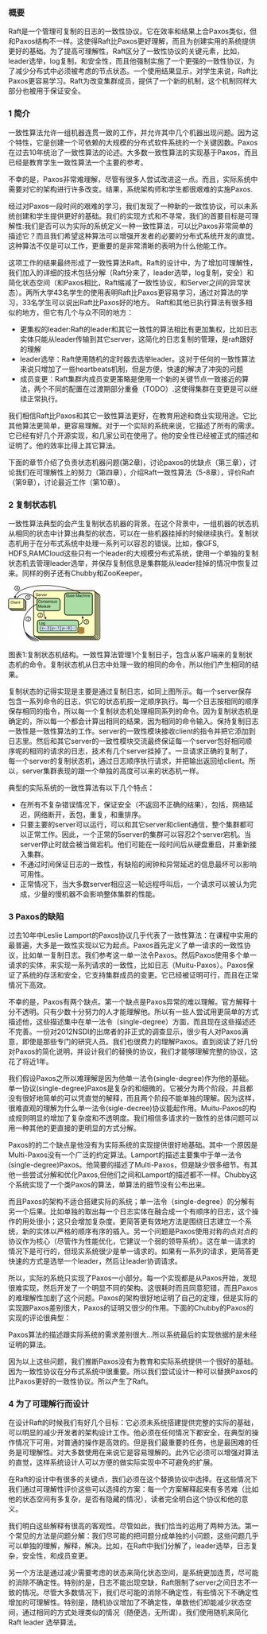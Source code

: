### 概要
Raft是一个管理可复制的日志的一致性协议。它在效率和结果上合Paxos类似，但和Paxos结构不一样。这使得Raft比Paxos更好理解，而且为创建实用的系统提供更好的基础。为了提高可理解性，Raft区分了一致性协议的关键元素，比如，leader选举，log复制，和安全性，而且他强制实施了一个更强的一致性协议，为了减少分布式中必须被考虑的节点状态。一个使用结果显示，对学生来说，Raft比Paxos更容易学习。Raft为改变集群成员，提供了一个新的机制，这个机制同样大部分也被用于保证安全。
### 1 简介
一致性算法允许一组机器连贯一致的工作，并允许其中几个机器出现问题。因为这个特性，它是创建一个可依赖的大规模的分布式软件系统的一个关键因数。Paxos在过去10年统治了一致性算法的论述。大多数一致性算法的实现基于Paxos，而且已经是教育学生一致性算法一个主要的参考。

不幸的是，Paxos非常难理解，尽管有很多人尝试改进这一点。而且，实际系统中需要对它的架构进行许多改变。结果，系统架构师和学生都很艰难的实施Paxos.

经过对Paxos一段时间的艰难的学习，我们发现了一种新的一致性协议，可以未系统创建和学生提供更好的基础。我们的实现方式和不寻常，我们的首要目标是可理解性:我们是否可以为实际的系统定义一种一致性算法，可以比Paxos非常简单的描述它？而且我们希望这种算法可以增强开发者的必要的分布式系统开发的直觉。这种算法不仅是可以工作，更重要的是非常清晰的表明为什么他能工作。

这项工作的结果最终形成了一致性算法Raft。Raft的设计中，为了增加可理解性，我们加入的详细的技术包括分解（Raft分来了，leader选举，log复制，安全）和简化状态空间（和Paxos相比，Raft缩减了一致性协议，和Server之间的异常状态）。两所大学43名学生的使用表明Raft比Paxos更容易学习，通过对算法的学习，33名学生可以说出Raft比Paxos好的地方。
  Raft和其他已执行算法有很多相似的地方，但它有几个与众不同的地方：
* 更集权的leader:Raft的leader和其它一致性的算法相比有更加集权，比如日志实体只能从leader传输到其它server，这简化的日志复制的管理，是raft跟好的理解
* leader选举：Raft使用随机的定时器去选举leader。这对于任何的一致性算法来说只增加了一些heartbeats机制，但是方便，快速的解决了冲突的问题
* 成员变更：Raft集群内成员变更策略是使用一个新的关键节点一致接近的算法，两个不同的配置在过渡期部分重叠（TODO）.这使得集群在变更是可以继续正常执行。

我们相信Raft比Paxos和其它一致性算法更好，在教育用途和商业实现用途。它比其他算法更简单，更容易理解。对于一个实际的系统来说，它描述了所有的需求。它已经有好几个开源实现，和几家公司在使用了。他的安全性已经被正式的描述和证明了。他的效率比得上其它算法。

下面的章节介绍了负责状态机器问题(第2章)，讨论paxos的优缺点（第三章），讨论我们在可理解性上的努力（第四章），介绍Raft一致性算法（5-8章），评价Raft（第9章），讨论最近工作（第10章）。
### 2 复制状态机
一致性算法典型的会产生复制状态机器的背景。在这个背景中，一组机器的状态机从相同的状态中计算出典型的状态，可以在一些机器挂掉的时候继续执行。复制状态机用于在分布式系统中处理一系列可以容忍的错误。比如，像GFS, HDFS,RAMCloud这些只有一个leader的大规模分布式系统，使用一个单独的复制状态机去管理leader选举，并保存复制信息是集群能从leader挂掉的情况中恢复过来。同样的例子还有Chubby和ZooKeeper。
  
  ![图表1](./figure.png)

图表1:复制状态机结构。一致性算法管理1个复制日子，包含从客户端来的复制状态机的命令。复制状态机从日志中处理一致的相同的命令，所以他们产生相同的结果。

复制状态的记得实现是主要是通过复制日志，如同上图所示。每一个server保存包含一系列命令的日志，供它的状态机按一定顺序执行。每一个日志按相同的顺序保存相同的指令，所以每一个复制状态机处理相同系列的命令。因为复制状态机是确定的，所以每一个都会计算出相同的结果，因为相同的命令输入。保持复制日志一致性是一致性算法的工作。server的一致性模块接收client的指令并把它添加到日志里。然后和其它server的一致性模块交流最终保证每一个server包好相同顺序呢的相同的请求的日志，技术有几个server挂掉了。一旦请求正确的复制了，每一个server的复制状态机，通过日志顺序执行请求，并把输出返回给client。所以，server集群表现的跟一个单独的高度可以来的状态机一样。

典型的实际系统的一致性算法有以下几个特点：
* 在所有不复杂错误情况下，保证安全（不返回不正确的结果），包括，网络延迟，网络断开，丢包，重复，和重排序。
* 只要主要的server可以运行，可以和其它server和client通信，整个集群都可以正常工作。因此，一个正常的5server的集群可以容忍2个server宕机。当server停止时就会被当做宕机。他们可能在一段时间后从硬盘重启，并重新接入集群。
* 不通过时间保证日志的一致性，有缺陷的闹钟和异常延迟的信息最坏可以影响可用性。
* 正常情况下，当大多数server相应这一轮远程呼叫后，一个请求可以被认为完成，少量的慢机器不会影响整体集群的性能。
### 3 Paxos的缺陷
过去10年中Leslie Lamport的Paxos协议几乎代表了一致性算法：在课程中实用的最普遍，大多是一致性实现以它为起点。Paxos首先定义了单一请求的一致性协议，比如单一复制日志。我们参考这一单一法令Paxos。然后Paxos使用多个单一请求的实体，来实现一系列请求的一致性，比如日志（Muitu-Paxos）。Paxos保证了系统的存活和安全，它支持集群成员的变更。它已经被证明可行，而且在正常情况下高效。

不幸的是，Paxos有两个缺点。第一个缺点是Paxos异常的难以理解。官方解释十分不透明。只有少数十分努力的人才能理解他。所以有一些人尝试用更简单的方式描述他，这些描述集中在单一法令（single-degree）方面，而且现在这些描述还不完善。一份对2012NSDI的出席者的非正式的调查显示，很少有人对Paxos满意，即使是那些专门的研究人员。我们也很费力的理解Paxos。直到阅读了好几份对Paxos的简化说明，并设计我们的替换的协议，我们才能够理解完整的协议，这花了将近1年。

我们假设Paxos之所以难理解是因为他单一法令(single-degree)作为他的基础。单一协议(single-degree)Paxos是复杂的和细微的。它被分为两个阶段，并且都没有很好地简单的可以凭直觉的解释，而且两个阶段不能单独的理解。因为这样，很难直观的理解为什么单一法令(sigle-decree)协议能起作用。Muitu-Paxos的构成规则明显的增加了复杂度和不透明度。我们相信多请求的一致性的总体问题可以用一种其他的更直接的更明显的方式分解。
  
Paxos的的二个缺点是他没有为实际系统的实现提供很好地基础。其中一个原因是Multi-Paxos没有一个广泛的约定算法。Lamport的描述主要集中于单一法令(single-degree)Paxos。他简要的描述了Multi-Paxos，但是缺少很多细节。有其他一些尝试分解和优化Paxos,但他们之间和Lamport的描述都不一样。Chubby这个系统实现了一个类Paxos的算法，单算法的细节没有公布出来。

而且Paxos的架构不适合搭建实际的系统；单一法令（single-degree）的分解有另一个后果。比如单独的取出每一个日志实体在融合成一个有顺序的日志，这个操作的用处很小；这只会增加复杂度。更简答更有效地方法是围绕日志建立一个系统，新的实体以严格的顺序有序的插入。另一个问题是Paxos使用对称的点对点的协议作为核心（尽管作为性能优化，它建议一个弱的领导系统）。这在单一请求的情况下是可行的，但现实系统很少是单一请求的。如果有一系列的请求，更简答更快速的方式是选举一个leader，然后让leader协调请求。

所以，实际的系统只实现了Paxos一小部分。每一个实现都是从Paxos开始，发现很难实现，然后开发了一个明显不同的架构。这很耗时而且同意犯错，而且Paxos的难理解性加剧了这个问题。Paxos的架构很好地证明了自己的定理，但是实际的实现跟Paxos差别很大，Paxos的证明又很少的作用。下面的Chubby的Paxos的实现的评论很典型：

Paxos算法的描述跟实际系统的需求差别很大...所以系统最后的实现依据的是未经证明的算法。

因为以上这些问题，我们推断Paxos没有为教育和实际系统提供一个很好的基础。因为一致性协议在分布式系统中很重要。所以我们尝试设计一种可以替换Paxos的比Paxos更好的一致性协议。所以产生了Raft。
### 4 为了可理解行而设计 
在设计Raft的时候我们有好几个目标：它必须未系统搭建提供完整的实际的基础，可以明显的减少开发者的架构设计工作。他必须在任何情况下都安全，在典型的操作情况下可用，对普通的操作是高效的。但是我们最重要的任务，也是最困难的任务是可理解性。对大多数使用在来说它是容易理解的。此外它必须可以增强对算法的直觉，这样系统设计人可以方便的做实际实现中不可避免的扩展。

在Raft的设计中有很多的关键点，我们必须在这个替换协议中选择。在这些情况下我们通过可理解性评价这些可以选择的方案：每一个方案解释起来有多苦难（比如他的状态空间有多复杂，是否有隐藏的情况），读者完全明白这个协议和他的意义。

我们明白这些解释有很高的客观性。尽管如此，我们恰当的运用了两种方法。第一个常见的方法是问题分解：我们尽可能的把问题分成单独的小问题，这些问题几乎可以单独的理解，解释，解决。比如，在Raft中我们分解了，leader选举，日志复杂，安全性，和成员变更。

另一个方法是通过减少需要考虑的状态来简化状态空间，是系统更加连贯，尽可能的消除不确定性。特别的是，日志不能出现空缺，Raft限制了server之间日志不一致的情况。尽管大多数情况下，我们尽可能的消除不确定性，有些情况下不确定性增加的可理解性。特别是，随机协议增加了不确定性，单数他们却能减少状态空间，通过相同的方式处理类似的情况（随便选，无所谓）。我们使用随机来简化Raft leader 选举算法。
